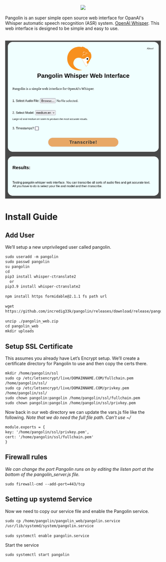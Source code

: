 <p align=center><img src='./favicon.ico' width=128px></p>
Pangolin is an super simple open source web interface for OpanAI's Whisper automatic speech recognition (ASR) system. <a href="https://openai.com/research/whisper">OpenAI Whisper</a>. This web interface is designed to be simple and easy to use.  
<br>
<br>

<p align=center><img src='./demo.png' width=512px></p>




# Install Guide
## Add User

We’ll setup a new unprivileged user called pangolin.

```
sudo useradd -m pangolin
sudo passwd pangolin
su pangolin
cd
pip3 install whisper-ctranslate2
  or 
pip3.9 install whisper-ctranslate2

npm install https formidable@2.1.1 fs path url

wget https://github.com/incredig33k/pangolin/releases/download/release/pangolin_web.zip

unzip ./pangolin_web.zip
cd pangolin_web
mkdir uploads
```

## Setup SSL Certificate

This assumes you already have Let’s Encrypt setup. We’ll create a certificate directory for Pangolin to use and then copy the certs there.

```
mkdir /home/pangolin/ssl
sudo cp /etc/letsencrypt/live/DOMAINNAME.COM/fullchain.pem /home/pangolin/ssl/
sudo cp /etc/letsencrypt/live/DOMAINNAME.COM/privkey.pem /home/pangolin/ssl/
sudo chown pangolin:pangolin /home/pangolin/ssl/fullchain.pem
sudo chown pangolin:pangolin /home/pangolin/ssl/privkey.pem
```

Now back in our web directory we can update the vars.js file like the following.
*Note that we do need the full file path. Can’t use ~/*

```
module.exports = {
key: '/home/pangolin/ssl/privkey.pem',
cert: '/home/pangolin/ssl/fullchain.pem'
}
```
## Firewall rules

*We can change the port Pangolin runs on by editing the listen port at the bottom of the pangolin_server.js file.*

```
sudo firewall-cmd --add-port=443/tcp
```

## Setting up systemd Service

Now we need to copy our service file and enable the Pangolin service.
```
sudo cp /home/pangolin/pangolin_web/pangolin.service /usr/lib/systemd/system/pangolin.service

sudo systemctl enable pangolin.service
```
Start the service
```
sudo systemctl start pangolin
```
